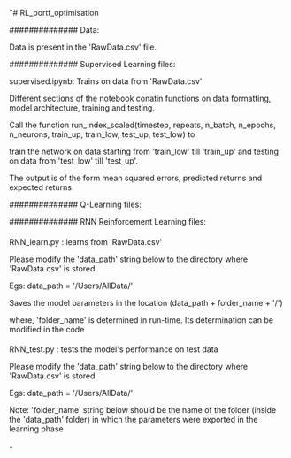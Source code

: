 "# RL_portf_optimisation

############## Data: 

Data is present in the 'RawData.csv' file.


############## Supervised Learning files: 

supervised.ipynb: Trains on data from 'RawData.csv'

Different sections of the notebook conatin functions on data formatting, model architecture, training and testing.

Call the function run_index_scaled(timestep, repeats, n_batch, n_epochs, n_neurons, train_up, train_low, test_up, test_low) to 

train the network on data starting from 'train_low' till 'train_up' and testing on data from 'test_low' till 'test_up'.

The output is of the form mean squared errors, predicted returns and expected returns



############## Q-Learning files:







############## RNN Reinforcement Learning files:

####

RNN_learn.py : learns from 'RawData.csv'

Please modify the 'data_path' string below to the directory where 'RawData.csv' is stored

Egs: data_path = '/Users/AllData/'

Saves the model parameters in the location (data_path + folder_name + '/')

where, 'folder_name' is determined in run-time. Its determination can be modified in the code

####



####

RNN_test.py : tests the model's performance on test data

Please modify the 'data_path' string below to the directory where 'RawData.csv' is stored

Egs: data_path = '/Users/AllData/'

Note: 'folder_name' string below should be the name of the folder (inside the 'data_path' folder) in which the parameters were exported in the learning phase

####

"
